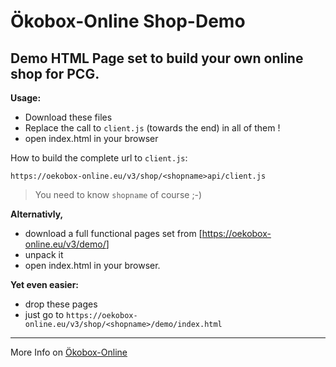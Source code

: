 # Ökobox-Online Shop-Demo

Demo HTML Page set to build your own online shop for PCG.
---
**Usage:**
* Download these files
* Replace the call to `client.js` (towards the end) in all of them !
* open index.html in your browser

How to build the complete url to `client.js`:

``https://oekobox-online.eu/v3/shop/<shopname>api/client.js``

> You need to know `shopname` of course ;-)

**Alternativly,** 
* download a full functional pages set from [https://oekobox-online.eu/v3/demo/<shopname>]
* unpack it
* open index.html in your browser.

**Yet even easier:**
* drop these pages
* just go to  ``https://oekobox-online.eu/v3/shop/<shopname>/demo/index.html`` 

---
More Info on [Ökobox-Online](http://oekobox-online.de/developer.jsp)

